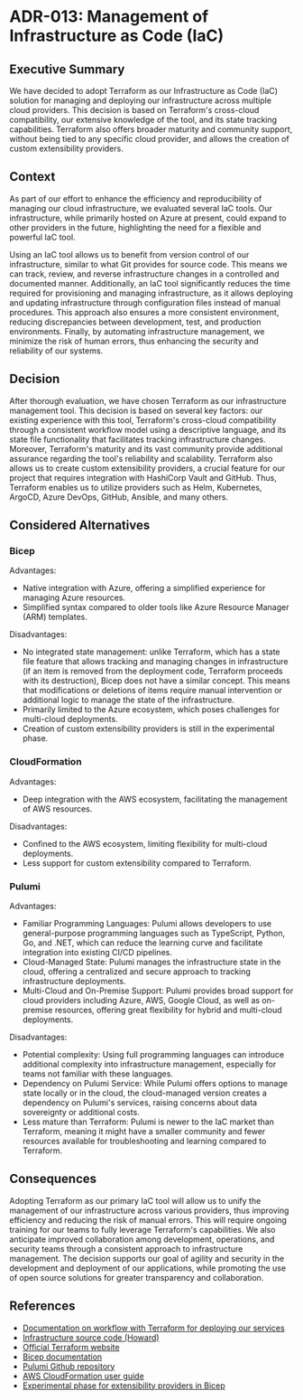 # ADR-013: Management of Infrastructure as Code (IaC)

## Executive Summary

We have decided to adopt Terraform as our Infrastructure as Code (IaC) solution
for managing and deploying our infrastructure across multiple cloud providers.
This decision is based on Terraform's cross-cloud compatibility, our extensive
knowledge of the tool, and its state tracking capabilities. Terraform also
offers broader maturity and community support, without being tied to any
specific cloud provider, and allows the creation of custom extensibility
providers.

## Context

As part of our effort to enhance the efficiency and reproducibility of managing
our cloud infrastructure, we evaluated several IaC tools. Our infrastructure,
while primarily hosted on Azure at present, could expand to other providers in
the future, highlighting the need for a flexible and powerful IaC tool.

Using an IaC tool allows us to benefit from version control of our
infrastructure, similar to what Git provides for source code. This means we can
track, review, and reverse infrastructure changes in a controlled and documented
manner. Additionally, an IaC tool significantly reduces the time required for
provisioning and managing infrastructure, as it allows deploying and updating
infrastructure through configuration files instead of manual procedures. This
approach also ensures a more consistent environment, reducing discrepancies
between development, test, and production environments. Finally, by automating
infrastructure management, we minimize the risk of human errors, thus enhancing
the security and reliability of our systems.

## Decision

After thorough evaluation, we have chosen Terraform as our infrastructure
management tool. This decision is based on several key factors: our existing
experience with this tool, Terraform's cross-cloud compatibility through a
consistent workflow model using a descriptive language, and its state file
functionality that facilitates tracking infrastructure changes. Moreover,
Terraform's maturity and its vast community provide additional assurance
regarding the tool's reliability and scalability. Terraform also allows us to
create custom extensibility providers, a crucial feature for our project that
requires integration with HashiCorp Vault and GitHub. Thus, Terraform enables us
to utilize providers such as Helm, Kubernetes, ArgoCD, Azure DevOps, GitHub,
Ansible, and many others.

## Considered Alternatives

### Bicep

Advantages:

- Native integration with Azure, offering a simplified experience for managing
  Azure resources.
- Simplified syntax compared to older tools like Azure Resource Manager (ARM)
  templates.

Disadvantages:

- No integrated state management: unlike Terraform, which has a state file
  feature that allows tracking and managing changes in infrastructure (if an
  item is removed from the deployment code, Terraform proceeds with its
  destruction), Bicep does not have a similar concept. This means that
  modifications or deletions of items require manual intervention or additional
  logic to manage the state of the infrastructure.
- Primarily limited to the Azure ecosystem, which poses challenges for
  multi-cloud deployments.
- Creation of custom extensibility providers is still in the experimental phase.

### CloudFormation

Advantages:

- Deep integration with the AWS ecosystem, facilitating the management of AWS
  resources.

Disadvantages:

- Confined to the AWS ecosystem, limiting flexibility for multi-cloud
  deployments.
- Less support for custom extensibility compared to Terraform.

### Pulumi

Advantages:

- Familiar Programming Languages: Pulumi allows developers to use
  general-purpose programming languages such as TypeScript, Python, Go, and
  .NET, which can reduce the learning curve and facilitate integration into
  existing CI/CD pipelines.
- Cloud-Managed State: Pulumi manages the infrastructure state in the cloud,
  offering a centralized and secure approach to tracking infrastructure
  deployments.
- Multi-Cloud and On-Premise Support: Pulumi provides broad support for cloud
  providers including Azure, AWS, Google Cloud, as well as on-premise resources,
  offering great flexibility for hybrid and multi-cloud deployments.

Disadvantages:

- Potential complexity: Using full programming languages can introduce
  additional complexity into infrastructure management, especially for teams not
  familiar with these languages.
- Dependency on Pulumi Service: While Pulumi offers options to manage state
  locally or in the cloud, the cloud-managed version creates a dependency on
  Pulumi's services, raising concerns about data sovereignty or additional
  costs.
- Less mature than Terraform: Pulumi is newer to the IaC market than Terraform,
  meaning it might have a smaller community and fewer resources available for
  troubleshooting and learning compared to Terraform.

## Consequences

Adopting Terraform as our primary IaC tool will allow us to unify the management
of our infrastructure across various providers, thus improving efficiency and
reducing the risk of manual errors. This will require ongoing training for our
teams to fully leverage Terraform's capabilities. We also anticipate improved
collaboration among development, operations, and security teams through a
consistent approach to infrastructure management. The decision supports our goal
of agility and security in the development and deployment of our applications,
while promoting the use of open source solutions for greater transparency and
collaboration.

## References

- [Documentation on workflow with Terraform for deploying
our services](../terraform-workflow.md)
- [Infrastructure source code
  (Howard)](https://github.com/ai-cfia/howard/tree/main/terraform)
- [Official Terraform website](https://www.terraform.io/)
- [Bicep
  documentation](https://learn.microsoft.com/en-us/azure/azure-resource-manager/bicep/)
- [Pulumi Github repository](https://github.com/pulumi/pulumi)
- [AWS CloudFormation user guide](https://docs.aws.amazon.com/cloudformation/)
- [Experimental phase for extensibility providers in
  Bicep](https://learn.microsoft.com/en-us/azure/azure-resource-manager/bicep/bicep-import#import-namespaces-and-extensibility-providers-preview)
